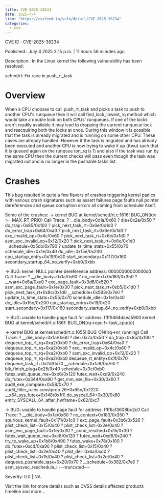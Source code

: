 ```yaml
--- 
title: CVE-2025-38234
date: 2025-7-4
lien: "https://cvefeed.io/vuln/detail/CVE-2025-38234"
categories:
  - cve
---
```


CVE ID : CVE-2025-38234

Published :  July 4
2025
2:15 p.m. | 11 hours
56 minutes ago

Description : In the Linux kernel
the following vulnerability has been resolved:

sched/rt: Fix race in push_rt_task

Overview
========
When a CPU chooses to call push_rt_task and picks a task to push to
another CPU's runqueue then it will call find_lock_lowest_rq method
which would take a double lock on both CPUs' runqueues. If one of the
locks aren't readily available
it may lead to dropping the current
runqueue lock and reacquiring both the locks at once. During this window
it is possible that the task is already migrated and is running on some
other CPU. These cases are already handled. However
if the task is
migrated and has already been executed and another CPU is now trying to
wake it up (ttwu) such that it is queued again on the runqeue
(on_rq is 1) and also if the task was run by the same CPU
then the
current checks will pass even though the task was migrated out and is no
longer in the pushable tasks list.

Crashes
=======
This bug resulted in quite a few flavors of crashes triggering kernel
panics with various crash signatures such as assert failures
page
faults
null pointer dereferences
and queue corruption errors all
coming from scheduler itself.

Some of the crashes:
-> kernel BUG at kernel/sched/rt.c:1616! BUG_ON(idx >= MAX_RT_PRIO)
   Call Trace:
   ? __die_body+0x1a/0x60
   ? die+0x2a/0x50
   ? do_trap+0x85/0x100
   ? pick_next_task_rt+0x6e/0x1d0
   ? do_error_trap+0x64/0xa0
   ? pick_next_task_rt+0x6e/0x1d0
   ? exc_invalid_op+0x4c/0x60
   ? pick_next_task_rt+0x6e/0x1d0
   ? asm_exc_invalid_op+0x12/0x20
   ? pick_next_task_rt+0x6e/0x1d0
   __schedule+0x5cb/0x790
   ? update_ts_time_stats+0x55/0x70
   schedule_idle+0x1e/0x40
   do_idle+0x15e/0x200
   cpu_startup_entry+0x19/0x20
   start_secondary+0x117/0x160
   secondary_startup_64_no_verify+0xb0/0xbb

-> BUG: kernel NULL pointer dereference
address: 00000000000000c0
   Call Trace:
   ? __die_body+0x1a/0x60
   ? no_context+0x183/0x350
   ? __warn+0x8a/0xe0
   ? exc_page_fault+0x3d6/0x520
   ? asm_exc_page_fault+0x1e/0x30
   ? pick_next_task_rt+0xb5/0x1d0
   ? pick_next_task_rt+0x8c/0x1d0
   __schedule+0x583/0x7e0
   ? update_ts_time_stats+0x55/0x70
   schedule_idle+0x1e/0x40
   do_idle+0x15e/0x200
   cpu_startup_entry+0x19/0x20
   start_secondary+0x117/0x160
   secondary_startup_64_no_verify+0xb0/0xbb

-> BUG: unable to handle page fault for address: ffff9464daea5900
   kernel BUG at kernel/sched/rt.c:1861! BUG_ON(rq->cpu != task_cpu(p))

-> kernel BUG at kernel/sched/rt.c:1055! BUG_ON(!rq->nr_running)
   Call Trace:
   ? __die_body+0x1a/0x60
   ? die+0x2a/0x50
   ? do_trap+0x85/0x100
   ? dequeue_top_rt_rq+0xa2/0xb0
   ? do_error_trap+0x64/0xa0
   ? dequeue_top_rt_rq+0xa2/0xb0
   ? exc_invalid_op+0x4c/0x60
   ? dequeue_top_rt_rq+0xa2/0xb0
   ? asm_exc_invalid_op+0x12/0x20
   ? dequeue_top_rt_rq+0xa2/0xb0
   dequeue_rt_entity+0x1f/0x70
   dequeue_task_rt+0x2d/0x70
   __schedule+0x1a8/0x7e0
   ? blk_finish_plug+0x25/0x40
   schedule+0x3c/0xb0
   futex_wait_queue_me+0xb6/0x120
   futex_wait+0xd9/0x240
   do_futex+0x344/0xa90
   ? get_mm_exe_file+0x30/0x60
   ? audit_exe_compare+0x58/0x70
   ? audit_filter_rules.constprop.26+0x65e/0x1220
   __x64_sys_futex+0x148/0x1f0
   do_syscall_64+0x30/0x80
   entry_SYSCALL_64_after_hwframe+0x62/0xc7

-> BUG: unable to handle page fault for address: ffff8cf3608bc2c0
   Call Trace:
   ? __die_body+0x1a/0x60
   ? no_context+0x183/0x350
   ? spurious_kernel_fault+0x171/0x1c0
   ? exc_page_fault+0x3b6/0x520
   ? plist_check_list+0x15/0x40
   ? plist_check_list+0x2e/0x40
   ? asm_exc_page_fault+0x1e/0x30
   ? _cond_resched+0x15/0x30
   ? futex_wait_queue_me+0xc8/0x120
   ? futex_wait+0xd9/0x240
   ? try_to_wake_up+0x1b8/0x490
   ? futex_wake+0x78/0x160
   ? do_futex+0xcd/0xa90
   ? plist_check_list+0x15/0x40
   ? plist_check_list+0x2e/0x40
   ? plist_del+0x6a/0xd0
   ? plist_check_list+0x15/0x40
   ? plist_check_list+0x2e/0x40
   ? dequeue_pushable_task+0x20/0x70
   ? __schedule+0x382/0x7e0
   ? asm_sysvec_reschedule_i
---truncated---

Severity: 0.0 | NA

Visit the link for more details
such as CVSS details
affected products
timeline
and more...

